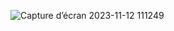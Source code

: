


![Capture d’écran 2023-11-12 111249](https://github.com/edrisselminiar/react-todo-list-app/assets/105281567/822c6bf4-fb28-4d09-8118-80788583eced)





 
 
